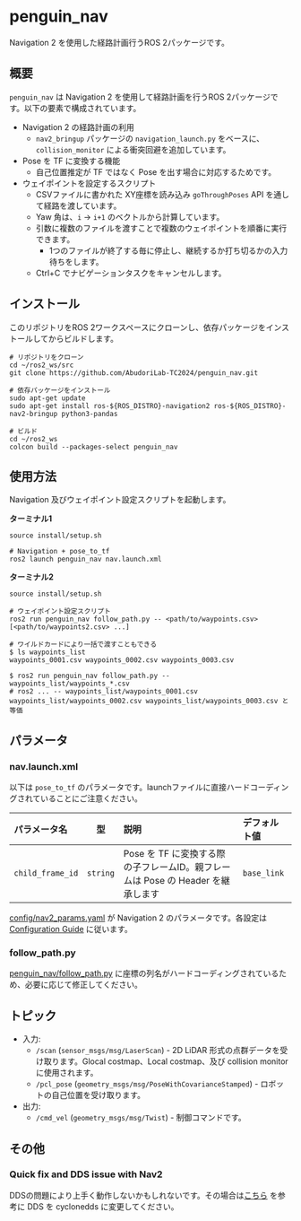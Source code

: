 # penguin_nav

Navigation 2 を使用した経路計画行うROS 2パッケージです。

## 概要

`penguin_nav` は Navigation 2 を使用して経路計画を行うROS 2パッケージです。以下の要素で構成されています。

- Navigation 2 の経路計画の利用
    - `nav2_bringup` パッケージの `navigation_launch.py` をベースに、 `collision_monitor` による衝突回避を追加しています。
- Pose を TF に変換する機能
    - 自己位置推定が TF ではなく Pose を出す場合に対応するためです。
- ウェイポイントを設定するスクリプト
    - CSVファイルに書かれた XY座標を読み込み `goThroughPoses` API を通して経路を渡しています。
    - Yaw 角は、`i` -> `i+1` のベクトルから計算しています。
    - 引数に複数のファイルを渡すことで複数のウェイポイントを順番に実行できます。
        - 1つのファイルが終了する毎に停止し、継続するか打ち切るかの入力待ちをします。
    - Ctrl+C でナビゲーションタスクをキャンセルします。

## インストール

このリポジトリをROS 2ワークスペースにクローンし、依存パッケージをインストールしてからビルドします。

```shell
# リポジトリをクローン
cd ~/ros2_ws/src
git clone https://github.com/AbudoriLab-TC2024/penguin_nav.git

# 依存パッケージをインストール
sudo apt-get update
sudo apt-get install ros-${ROS_DISTRO}-navigation2 ros-${ROS_DISTRO}-nav2-bringup python3-pandas

# ビルド
cd ~/ros2_ws
colcon build --packages-select penguin_nav
```

## 使用方法

Navigation 及びウェイポイント設定スクリプトを起動します。

**ターミナル1**

```shell
source install/setup.sh

# Navigation + pose_to_tf
ros2 launch penguin_nav nav.launch.xml
```

**ターミナル2**

```shell
source install/setup.sh

# ウェイポイント設定スクリプト
ros2 run penguin_nav follow_path.py -- <path/to/waypoints.csv> [<path/to/waypoints2.csv> ...]
```

```shell
# ワイルドカードにより一括で渡すこともできる
$ ls waypoints_list
waypoints_0001.csv waypoints_0002.csv waypoints_0003.csv

$ ros2 run penguin_nav follow_path.py -- waypoints_list/waypoints_*.csv
# ros2 ... -- waypoints_list/waypoints_0001.csv waypoints_list/waypoints_0002.csv waypoints_list/waypoints_0003.csv と等価
```

## パラメータ

### nav.launch.xml

以下は `pose_to_tf` のパラメータです。launchファイルに直接ハードコーディングされていることにご注意ください。

| パラメータ名 | 型 | 説明 | デフォルト値 |
|:-|:-:|:-|:-|
| `child_frame_id` | `string` | Pose を TF に変換する際の子フレームID。親フレームは Pose の Header を継承します | `base_link` |

[config/nav2_params.yaml](./config/nav2_params.yaml) が Navigation 2 のパラメータです。各設定は [Configuration Guide](https://docs.nav2.org/configuration/index.html) に従います。



### follow_path.py

[penguin_nav/follow_path.py](./penguin_nav/follow_path.py) に座標の列名がハードコーディングされているため、必要に応じて修正してください。

## トピック

- 入力:
    - `/scan` (`sensor_msgs/msg/LaserScan`) - 2D LiDAR 形式の点群データを受け取ります。Glocal costmap、Local costmap、及び collision monitor に使用されます。
    - `/pcl_pose` (`geometry_msgs/msg/PoseWithCovarianceStamped`) - ロボットの自己位置を受け取ります。
- 出力:
    - `/cmd_vel` (`geometry_msgs/msg/Twist`) - 制御コマンドです。


## その他

### Quick fix and DDS issue with Nav2

DDSの問題により上手く動作しないかもしれないです。その場合は[こちら](https://roboticsbackend.com/ros2-nav2-tutorial/#Quick_fix_and_DDS_issue_with_Nav2) を参考に DDS を cyclonedds に変更してください。
